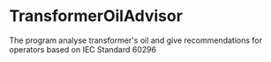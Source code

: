 # TransformerOilAdvisor
The program analyse transformer's oil and give recommendations for operators based on IEC Standard 60296
